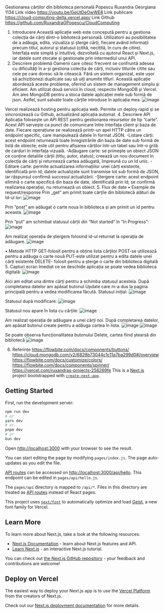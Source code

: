Gestionarea cărților din biblioteca personală
								Popescu Ruxandra Georgiana
										1134
Link video https://youtu.be/GeUtDeOwWE8 
Link publicare https://cloud-computing-delta.vercel.app/ 
Link Github https://github.com/RuxandraGPopescu/CloudComputing
1.	Introducere
Această aplicație web este concepută pentru a gestiona colecția de cărți dintr-o bibliotecă personală. Utilizatorii au posibilitatea de a adăuga, edita, vizualiza și șterge cărți, fiecare având informații precum titlul, autorul și statusul (citită, necitită, în curs de citire). Interfața este simplă și intuitivă, dezvoltată cu ajutorul React și Next.js, iar datele sunt stocate și gestionate prin intermediul unui API.
2.	Descriere problemă
Oamenii care citesc frecvent se confruntă adesea cu dificultăți în a-și gestiona colecția de cărți, inclusiv titlurile citite sau cele pe care doresc să le citească. Fără un sistem organizat, este ușor să achiziționezi duplicate sau să uiți anumite titluri. Această aplicație abordează aceste probleme, oferind un sistem de management simplu și eficient.
Am utilizat două servicii în cloud, respectiv MongoDB și Vercel. 
Am ales MongoDB pentru a stoca datele aplicației mele sub formă de json. Astfel, sunt salvate toate cărțile introduse în aplicația mea.
![image](https://github.com/user-attachments/assets/6f02f6db-41a4-4f10-946a-d94cbb0356c5)

Vercel realizează hosting pentru aplicația web. Permite un deploy rapid și se sincronizează cu Github, actualizând aplicația automat.
4.	Descriere API
Aplicația folosește un API REST pentru gestionarea resurselor de tip “carte”. Acest API servește ca punct de comunicare între interfața client și baza de date. Fiecare operațiune se realizează printr-un apel HTTP către un endpoint specific, care manipulează datele în format JSON. 
-Listare cărți: acest endpoint returnează toate înregistrările din baza de date sub formă de listă de obiecte; este util pentru afișarea cărților într-un tabel sau într-o grilă de carduri în interfața vizuală. 
-Adăugare carte: se primește un obiect JSON ce conține detaliile cărții (titlu, autor, status); creează un nou document în colecția de cărți și returnează cartea adăugată, împreună cu un Id unic. 
-Editare carte: permite actualizarea informațiilor unei cărți existente, identificată prin Id; datele actualizate sunt transmise tot sub formă de JSON, iar răspunsul confirmă succesul actualizării.
-Ștergere carte: acest endpoint elimină o carte specifică din baza de date, identificată prin Id; se confirmă realizarea operației, nu returnează un obiect.
5.	Flux de date
•	Exemple de request/response 
Prin „get” am primit toate cărțile din bibliotecă alături de Id-ul lor:
 ![image](https://github.com/user-attachments/assets/6b2253a7-1018-4991-b729-e98e36039a23)

Prin “post” am adăugat o carte noua în biblioteca și am primit un id pentru aceasta.
![image](https://github.com/user-attachments/assets/4fbbb678-8456-4fa5-a0b4-941a4e799465)
 
Prin “put” am schimbat statusul cărții din “Not started” în “In Progress”:
![image](https://github.com/user-attachments/assets/88a4dbff-1b77-417a-bc3b-5f74d66dee6c)

Am realizat operația de ștergere folosind id-ul returnat la operația de adăugare.
![image](https://github.com/user-attachments/assets/a34f1d2b-183a-41ce-8b24-2cc273610979)

•	Metode HTTP
GET-folosit pentru a obține lista cărților
POST-se utilizează pentru a adăuga o carte nouă
PUT-este utilizat pentru a edita datele unei cărți existente
DELETE- folosit pentru a șterge o carte din biblioteca digitală
5.	Capturi ecran
Imediat ce se deschide aplicația se poate vedea biblioteca digitală:
![image](https://github.com/user-attachments/assets/49b7412a-c7fd-4d77-b89b-71ea6ff57360)
 
Aici am editat una dintre cărți pentru a schimba statusul acesteia. După completarea datelor am apăsat butonul Update care m-a dus la pagina principală pentru a vedea modificarea făcută.
Statusul inițial: 
 ![image](https://github.com/user-attachments/assets/621b644a-104d-45f1-b550-b5e3dc495b47)

Statusul după modificare:
 ![image](https://github.com/user-attachments/assets/b0959844-0e55-4e80-962b-4652697f958e)

Statusul nou apare în lista cu cărțile:
 ![image](https://github.com/user-attachments/assets/0d485e49-25b0-4416-8cfa-0ca18e3727dc)

Am realizat operația de adăugare a unei cărți noi. După completarea datelor, am apăsat butonul create pentru a adăuga cartea în lista. 
 ![image](https://github.com/user-attachments/assets/d55fdbcd-a9d9-4fb4-ba7a-3f65a726effb)
![image](https://github.com/user-attachments/assets/56e761e3-dc59-4e3d-82c8-63827b8ee997)

Se poate observa funcționalitatea butonului Delete, cartea fiind ștearsă din bibliotecă 
![image](https://github.com/user-attachments/assets/c9e91362-213a-441d-a383-2d143d799e54)

 
6.	Referințe
https://flowbite.com/docs/components/buttons/
https://cloud.mongodb.com/v2/6828b73044c1c11a7ba299d0#/overview
https://flowbite.com/docs/customize/colors/
https://flowbite.com/docs/components/spinner/
https://vercel.com/ruxandras-projects-258269fe
This is a [Next.js](https://nextjs.org) project bootstrapped with [`create-next-app`](https://nextjs.org/docs/pages/api-reference/create-next-app).

## Getting Started

First, run the development server:

```bash
npm run dev
# or
yarn dev
# or
pnpm dev
# or
bun dev
```

Open [http://localhost:3000](http://localhost:3000) with your browser to see the result.

You can start editing the page by modifying `pages/index.js`. The page auto-updates as you edit the file.

[API routes](https://nextjs.org/docs/pages/building-your-application/routing/api-routes) can be accessed on [http://localhost:3000/api/hello](http://localhost:3000/api/hello). This endpoint can be edited in `pages/api/hello.js`.

The `pages/api` directory is mapped to `/api/*`. Files in this directory are treated as [API routes](https://nextjs.org/docs/pages/building-your-application/routing/api-routes) instead of React pages.

This project uses [`next/font`](https://nextjs.org/docs/pages/building-your-application/optimizing/fonts) to automatically optimize and load [Geist](https://vercel.com/font), a new font family for Vercel.

## Learn More

To learn more about Next.js, take a look at the following resources:

- [Next.js Documentation](https://nextjs.org/docs) - learn about Next.js features and API.
- [Learn Next.js](https://nextjs.org/learn-pages-router) - an interactive Next.js tutorial.

You can check out [the Next.js GitHub repository](https://github.com/vercel/next.js) - your feedback and contributions are welcome!

## Deploy on Vercel

The easiest way to deploy your Next.js app is to use the [Vercel Platform](https://vercel.com/new?utm_medium=default-template&filter=next.js&utm_source=create-next-app&utm_campaign=create-next-app-readme) from the creators of Next.js.

Check out our [Next.js deployment documentation](https://nextjs.org/docs/pages/building-your-application/deploying) for more details.
